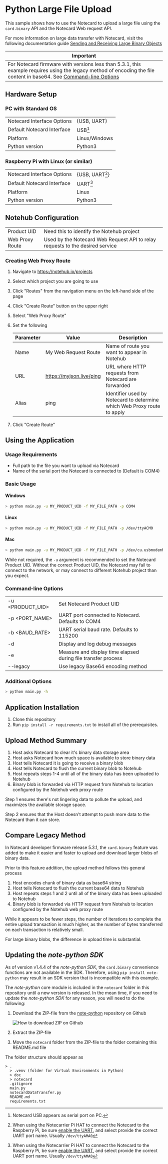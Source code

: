 # Python Large File Upload

This sample shows how to use the Notecard to upload a large file using the `card.binary` API and the Notecard Web request API.

For more information on large data transfer with Notecard, visit the following documentation guide
[Sending and Receiving Large Binary Objects](https://dev.blues.io/guides-and-tutorials/notecard-guides/sending-and-receiving-large-binary-objects/)

|Important|
|---|
|For Notecard firmware with versions less than 5.3.1, this example requires using the legacy method of encoding the file content in base64. See [Command-line Options](#command-line-options)|

## Hardware Setup

### PC with Standard OS

| | |
|---|---|
|Notecard Interface Options| {USB, UART}|
|Default Notecard Interface| USB[^1]|
|Platform| Linux/Windows|
|Python version| Python3 |

[^1]:Notecard USB appears as serial port on PC.  

### Raspberry Pi with Linux (or similar)

| | |
|---|---|
|Notecard Interface Options| {USB, UART[^2]}|
|Default Notecard Interface| UART[^2]|
|Platform| Linux|
|Python version| Python3 |

[^2]: When using the Notecarrier Pi HAT to connect the Notecard to the Raspberry Pi, be sure [enable the UART](https://www.youtube.com/watch?v=oevxqPk78sM), and select provide the correct UART port name. Usually `/dev/ttyAMA0`

## Notehub Configuration

| | |
|---|---|
|Product UID|Need this to identify the Notehub project|
|Web Proxy Route|Used by the Notecard Web Request API to relay requests to the desired service|

### Creating Web Proxy Route

1. Navigate to <https://notehub.io/projects>
2. Select which project you are going to use
3. Click "Routes" from the navigation menu on the left-hand side of the page
4. Click "Create Route" button on the upper right
5. Select "Web Proxy Route"
6. Set the following

   |Parameter|Value|Description|
   |---------|-----|-----------|
   |Name|My Web Request Route|Name of route you want to appear in Notehub|
   |URL|<https://myjson.live/ping> |URL where HTTP requests from Notecard are forwarded|
   |Alias|ping|Identifier used by Notecard to determine which Web Proxy route to apply|

7. Click "Create Route"

## Using the Application

### Usage Requirements

- Full path to the file you want to upload via Notecard
- Name of the serial port the Notecard is connected to (Default is COM4)

### Basic Usage

#### Windows

``` bash
> python main.py -u MY_PRODUCT_UID -f MY_FILE_PATH -p COM4
```

#### Linux

``` bash
> python main.py -u MY_PRODUCT_UID -f MY_FILE_PATH -p /dev/ttyACM0
```

#### Mac

``` bash
> python main.py -u MY_PRODUCT_UID -f MY_FILE_PATH -p /dev/cu.usbmodemNOTE1
```

While not required, the `-u` argument is recommended to set the Notecard Product UID. Without the correct Product UID, the Notecard may fail to connect to the network, or may connect to different Notehub project than you expect.

### Command-line Options

| | | |
|---|---|---|
| -u <PRODUCT_UID> | Set Notecard Product UID|
| -p <PORT_NAME> | UART port connected to Notecard. Defaults to COM4|
| -b <BAUD_RATE> | UART serial baud rate. Defaults to 115200|
| -d | Display and log debug messages |
| -e | Measure and display time elapsed during file transfer process |
| --legacy | Use legacy Base64 encoding method |

### Additional Options

``` bash
> python main.py -h
```

## Application Installation

1. Clone this repository
2. Run `pip install -r requirements.txt` to install all of the prerequisites.

## Upload Method Summary

1. Host asks Notecard to clear it's binary data storage area
2. Host asks Notecard how much space is available to store binary data
3. Host tells Notecard it is going to receive a binary blob
4. Host tells Notecard to flush the current binary blob to Notehub
5. Host repeats steps 1-4 until all of the binary data has been uploaded to Notehub
6. Binary blob is forwarded via HTTP request from Notehub to location configured by the Notehub web proxy route

Step 1 ensures there's not lingering data to pollute the upload, and maximizes the available storage space.

Step 2 ensures that the Host doesn't attempt to push more data to the Notecard than it can store.

## Compare Legacy Method

In Notecard developer firmware release 5.3.1, the `card.binary` feature was added to make it easier and faster to upload and download larger blobs of binary data.

Prior to this feature addition, the upload method follows this general process

1. Host encodes chunk of binary data as base64 string
2. Host tells Notecard to flush the current base64 data to Notehub
3. Host repeats steps 1 and 2 until all of the binary data has been uploaded to Notehub
4. Binary blob is forwarded via HTTP request from Notehub to location configured by the Notehub web proxy route

While it appears to be fewer steps, the number of iterations to complete the entire upload transaction is much higher, as the number of bytes transferred on each transaction is relatively small.  

For large binary blobs, the difference in upload time is substantial.


## Updating the _note-python SDK_

As of version v1.4.4 of the _note-python SDK_, the `card.binary` convenience functions are not available in the SDK.  Therefore, using `pip install note-python` may result in an SDK version that is incompatible with this example.

The _note-python_ core module is included in the `notecard` folder in this repository until a new version is released.  In the mean time, if you need to update the _note-python SDK_ for any reason, you will need to do the following:

1. Download the ZIP-file from the [note-python](https://github.com/blues/note-python) repository on Github

    ![How to download ZIP on Github](doc/github_download_zip.png)

2. Extract the ZIP-file
3. Move the `notecard` folder from the ZIP-file to the folder containing this README.md file

The folder structure should appear as

``` text
> .
  > .venv (folder for Virtual Environments in Python)
  > doc
  > notecard
  .gitignore
  main.py
  notecardDataTransfer.py
  README.md
  requirements.txt
```

